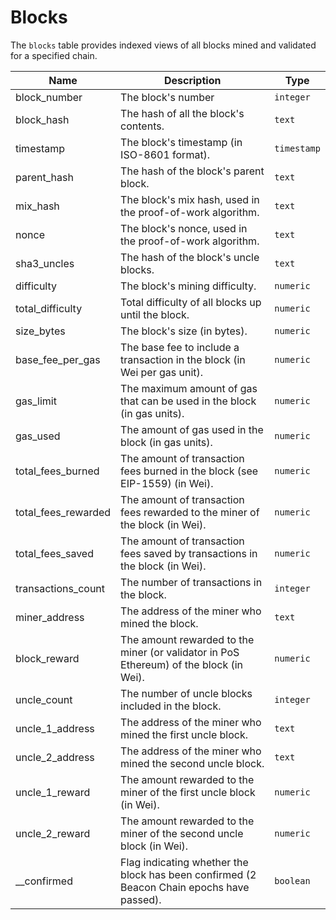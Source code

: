 # Blocks

The `blocks` table provides indexed views of all blocks mined and validated for a specified chain.

| Name                | Description                                                                 | Type        |
| --------- | --------- | --------------------------------------------------------------------------- |
| block_number | The block's number | `integer` |
| block_hash | The hash of all the block's contents. | `text` |
| timestamp | The block's timestamp (in ISO-8601 format). | `timestamp` |
| parent_hash | The hash of the block's parent block. | `text` |
| mix_hash | The block's mix hash, used in the proof-of-work algorithm. | `text` |
| nonce | The block's nonce, used in the proof-of-work algorithm. | `text` |
| sha3_uncles | The hash of the block's uncle blocks. | `text` |
| difficulty | The block's mining difficulty. | `numeric` |
| total_difficulty | Total difficulty of all blocks up until the block. | `numeric` |
| size_bytes | The block's size (in bytes). | `numeric` |
| base_fee_per_gas | The base fee to include a transaction in the block (in Wei per gas unit). | `numeric` |
| gas_limit | The maximum amount of gas that can be used in the block (in gas units). | `numeric` |
| gas_used | The amount of gas used in the block (in gas units). | `numeric` |
| total_fees_burned | The amount of transaction fees burned in the block (see EIP-1559) (in Wei). | `numeric` |
| total_fees_rewarded | The amount of transaction fees rewarded to the miner of the block (in Wei). | `numeric` |
| total_fees_saved | The amount of transaction fees saved by transactions in the block (in Wei). | `numeric` |
| transactions_count | The number of transactions in the block. | `integer` |
| miner_address | The address of the miner who mined the block. | `text` |
| block_reward | The amount rewarded to the miner (or validator in PoS Ethereum) of the block (in Wei). | `numeric` |
| uncle_count | The number of uncle blocks included in the block. | `integer` |
| uncle_1_address | The address of the miner who mined the first uncle block. | `text` |
| uncle_2_address | The address of the miner who mined the second uncle block. | `text` |
| uncle_1_reward | The amount rewarded to the miner of the first uncle block (in Wei). | `numeric` |
| uncle_2_reward | The amount rewarded to the miner of the second uncle block (in Wei). | `numeric` |
| __confirmed | Flag indicating whether the block has been confirmed (2 Beacon Chain epochs have passed). | `boolean` |
